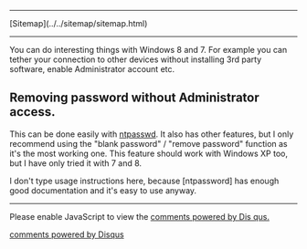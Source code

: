 <!DOCTYPE html>
<html>
<head>
<meta charset="UTF-8" />
<!-- <meta http-equiv="refresh" content="60" /> -->
<meta name="description" content="Interesting things with Windows (mainly 8 or 7)." />
<meta name="keywords" content="Windows,Windows7,Windows8,7,8,netsh,WLAN,tether,connection,sharing,Administrator,root,enable," />
<meta name="author" content="Mika Suomalainen" />
<link rel="canonical" href="http://mkaysi.github.com/articles/guides/Windows.html">
<title>Interesting things to do with Windows</title>
<link rel="stylesheet" type="text/css" href="tyyli.css" />
</head>
<body>
<hr/>
[Sitemap](../../sitemap/sitemap.html)
<hr/>

You can do interesting things with Windows 8 and 7. For example you can tether your connection to other devices without installing 3rd party software, enable Administrator account etc.

## Removing password without Administrator access.

This can be done easily with [ntpasswd]. It also has other features, but I only recommend using the "blank password" / "remove password" function as it's the most working one. This feature should work with Windows XP too, but I have only tried it with 7 and 8.

I don't type usage instructions here, because [ntpassword] has enough good documentation and it's easy to use anyway.

[ntpasswd]:http://pogostick.net/~pnh/ntpasswd/

<!-- vim : set ft=html -->
<hr/>

<div id="disqus_thread"></div>
<script type="text/javascript">
/* * * CONFIGURATION VARIABLES: EDIT BEFORE PASTING INTO YOUR WEBPAGE * * */
var disqus_developer = 0; 
var disqus_url = 'http://mkaysi.github.com/articles/guides/Windows.html';
var disques_title = 'Interesting things with Windows';
var disqus_shortname = 'mkaysishomepage'; // required: replace example with your forum shortname
/* * * DON'T EDIT BELOW THIS LINE * * */
            (function() {
                var dsq = document.createElement('script'); dsq.type = 'text/javascript'; dsq.async = 
true;
                dsq.src = 'http://' + disqus_shortname + '.disqus.com/embed.js';
                (document.getElementsByTagName('head')[0] || document.getElementsByTagName('body')[0])
.appendChild(dsq);
            })();
        </script>
        <noscript>
Please enable JavaScript to view the <a href="http://disqus.com/?ref_noscript">comments powered by Dis
qus.</a>
</noscript>
        
<p><a href="http://disqus.com" class="dsq-brlink">comments powered by <span class="logo-disqus">Disqus
</span></a></p>
<!-- vim : set ft=html -->
